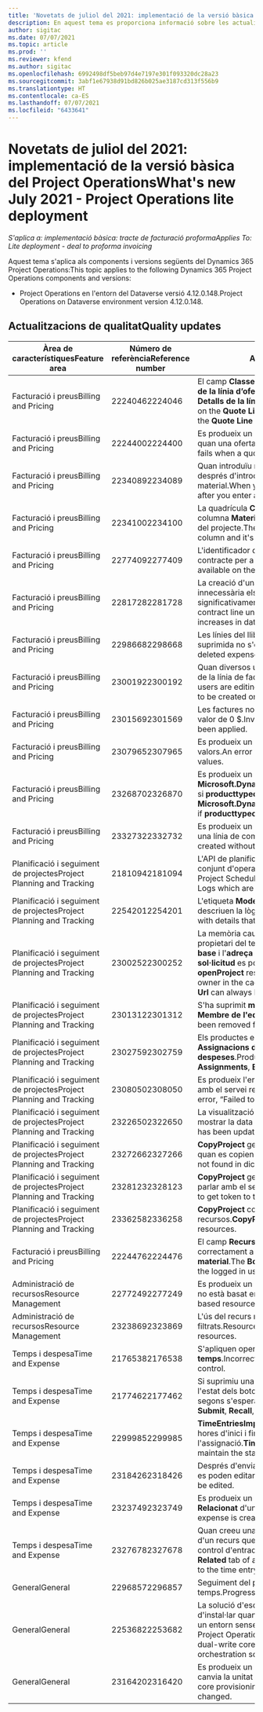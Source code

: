 ```yaml
---
title: 'Novetats de juliol del 2021: implementació de la versió bàsica del Project Operations'
description: En aquest tema es proporciona informació sobre les actualitzacions de qualitat disponibles a la versió de juliol de 2021 de la implementació bàsica del Project Operations.
author: sigitac
ms.date: 07/07/2021
ms.topic: article
ms.prod: ''
ms.reviewer: kfend
ms.author: sigitac
ms.openlocfilehash: 6992498df5beb97d4e7197e301f093320dc28a23
ms.sourcegitcommit: 3abf1e67938d91bd826b025ae3187cd313f556b9
ms.translationtype: HT
ms.contentlocale: ca-ES
ms.lasthandoff: 07/07/2021
ms.locfileid: "6433641"
---
```

# <a name="whats-new-july-2021---project-operations-lite-deployment"></a><span data-ttu-id="0eff4-103">Novetats de juliol del 2021: implementació de la versió bàsica del Project Operations</span><span class="sxs-lookup"><span data-stu-id="0eff4-103">What's new July 2021 - Project Operations lite deployment</span></span>

<span data-ttu-id="0eff4-104">_S'aplica a: implementació bàsica: tracte de facturació proforma_</span><span class="sxs-lookup"><span data-stu-id="0eff4-104">_Applies To: Lite deployment - deal to proforma invoicing_</span></span>

<span data-ttu-id="0eff4-105">Aquest tema s'aplica als components i versions següents del Dynamics 365 Project Operations:</span><span class="sxs-lookup"><span data-stu-id="0eff4-105">This topic applies to the following Dynamics 365 Project Operations components and versions:</span></span>

  - <span data-ttu-id="0eff4-106">Project Operations en l'entorn del Dataverse versió 4.12.0.148.</span><span class="sxs-lookup"><span data-stu-id="0eff4-106">Project Operations on Dataverse environment version 4.12.0.148.</span></span>

## <a name="quality-updates"></a><span data-ttu-id="0eff4-107">Actualitzacions de qualitat</span><span class="sxs-lookup"><span data-stu-id="0eff4-107">Quality updates</span></span>
| <span data-ttu-id="0eff4-108">**Àrea de característiques**</span><span class="sxs-lookup"><span data-stu-id="0eff4-108">**Feature area**</span></span>              | <span data-ttu-id="0eff4-109">**Número de referència**</span><span class="sxs-lookup"><span data-stu-id="0eff4-109">**Reference number**</span></span> | <span data-ttu-id="0eff4-110">**Actualització de qualitat**</span><span class="sxs-lookup"><span data-stu-id="0eff4-110">**Quality update**</span></span>                                                                                                                                                                                             |
|-------------------------------|----------------------|----------------------------------------------------------------------------------------------------------------------------------------------------------------------------------------------------------------|
| <span data-ttu-id="0eff4-111">Facturació i preus</span><span class="sxs-lookup"><span data-stu-id="0eff4-111">Billing and Pricing</span></span>           | <span data-ttu-id="0eff4-112">2224046</span><span class="sxs-lookup"><span data-stu-id="0eff4-112">2224046</span></span>              | <span data-ttu-id="0eff4-113">El camp **Classe de la transacció** es pot editar a la pestanya **Detalls de la línia d’oferta**, però està blocat si treballeu des de la pàgina **Detalls de la línia d’oferta**.</span><span class="sxs-lookup"><span data-stu-id="0eff4-113">The **Transaction Class** field is editable on the **Quote Line Details** tab, but is locked if you are working from the **Quote Line Details** page.</span></span>                                                                     |
| <span data-ttu-id="0eff4-114">Facturació i preus</span><span class="sxs-lookup"><span data-stu-id="0eff4-114">Billing and Pricing</span></span>           | <span data-ttu-id="0eff4-115">2224400</span><span class="sxs-lookup"><span data-stu-id="0eff4-115">2224400</span></span>              | <span data-ttu-id="0eff4-116">Es produeix un error en l'acció **Tanca l'oferta com a guanyada** quan una oferta no té fites de data.</span><span class="sxs-lookup"><span data-stu-id="0eff4-116">The **Close Quote As Won** action fails when a quote has no date milestones.</span></span>                                                                                                                                    |
| <span data-ttu-id="0eff4-117">Facturació i preus</span><span class="sxs-lookup"><span data-stu-id="0eff4-117">Billing and Pricing</span></span>           | <span data-ttu-id="0eff4-118">2234089</span><span class="sxs-lookup"><span data-stu-id="0eff4-118">2234089</span></span>              | <span data-ttu-id="0eff4-119">Quan introduïu manualment una descripció del producte, s'esborra després d'introduir la quantitat per a una estimació de material.</span><span class="sxs-lookup"><span data-stu-id="0eff4-119">When you manually enter a product description, it's cleared after you enter a quantity for a material estimate.</span></span>                                                                                                                         |
| <span data-ttu-id="0eff4-120">Facturació i preus</span><span class="sxs-lookup"><span data-stu-id="0eff4-120">Billing and Pricing</span></span>           | <span data-ttu-id="0eff4-121">2234100</span><span class="sxs-lookup"><span data-stu-id="0eff4-121">2234100</span></span>              | <span data-ttu-id="0eff4-122">La quadrícula **Configuració de facturació de la tasca** no inclou la columna **Material** i és un valor a la pestanya **Facturació de la tasca** del projecte.</span><span class="sxs-lookup"><span data-stu-id="0eff4-122">The **Task Billing Setup** grid doesn't include the **Material** column and it's value on the **Task Billing** tab of the project.</span></span>                                                                                                       |
| <span data-ttu-id="0eff4-123">Facturació i preus</span><span class="sxs-lookup"><span data-stu-id="0eff4-123">Billing and Pricing</span></span>           | <span data-ttu-id="0eff4-124">2277409</span><span class="sxs-lookup"><span data-stu-id="0eff4-124">2277409</span></span>              | <span data-ttu-id="0eff4-125">L'identificador del producte no està disponible al detall de la línia de contracte per a una línia de tipus de material.</span><span class="sxs-lookup"><span data-stu-id="0eff4-125">The product ID isn't available on the contract line detail for a material type line.</span></span>                                                                                                                                        |
| <span data-ttu-id="0eff4-126">Facturació i preus</span><span class="sxs-lookup"><span data-stu-id="0eff4-126">Billing and Pricing</span></span>           | <span data-ttu-id="0eff4-127">2281728</span><span class="sxs-lookup"><span data-stu-id="0eff4-127">2281728</span></span>              | <span data-ttu-id="0eff4-128">La creació d'una línia de contracte torna a avaluar de manera innecessària els valors reals, la qual cosa fa que augmenti significativament el volum de dades i afecti el rendiment.</span><span class="sxs-lookup"><span data-stu-id="0eff4-128">Creating a contract line unnecessarily reevaluates actuals causing significant increases in data volume, which impacts performance.</span></span>                                                                                |
| <span data-ttu-id="0eff4-129">Facturació i preus</span><span class="sxs-lookup"><span data-stu-id="0eff4-129">Billing and Pricing</span></span>           | <span data-ttu-id="0eff4-130">2298668</span><span class="sxs-lookup"><span data-stu-id="0eff4-130">2298668</span></span>              | <span data-ttu-id="0eff4-131">Les línies del llibre diari associades a una despesa recuperada i suprimida no s'eliminen.</span><span class="sxs-lookup"><span data-stu-id="0eff4-131">Journal lines associated to a recalled and deleted expense aren't removed.</span></span>                                                                                                                                     |
| <span data-ttu-id="0eff4-132">Facturació i preus</span><span class="sxs-lookup"><span data-stu-id="0eff4-132">Billing and Pricing</span></span>           | <span data-ttu-id="0eff4-133">2300192</span><span class="sxs-lookup"><span data-stu-id="0eff4-133">2300192</span></span>              | <span data-ttu-id="0eff4-134">Quan diversos usuaris editen una factura, és possible crear un detall de la línia de factura nou en una factura confirmada.</span><span class="sxs-lookup"><span data-stu-id="0eff4-134">When multiple users are editing an invoice, it's possible for a new invoice line detail to be created on a confirmed invoice.</span></span>                                                                                   |
| <span data-ttu-id="0eff4-135">Facturació i preus</span><span class="sxs-lookup"><span data-stu-id="0eff4-135">Billing and Pricing</span></span>           | <span data-ttu-id="0eff4-136">2301569</span><span class="sxs-lookup"><span data-stu-id="0eff4-136">2301569</span></span>              | <span data-ttu-id="0eff4-137">Les factures no es poden corregir si s'ha aplicat una retenció per valor de 0 \$.</span><span class="sxs-lookup"><span data-stu-id="0eff4-137">Invoices can't be corrected if a \$0 amount retainer has been applied.</span></span>                                                                                                                                        |
| <span data-ttu-id="0eff4-138">Facturació i preus</span><span class="sxs-lookup"><span data-stu-id="0eff4-138">Billing and Pricing</span></span>           | <span data-ttu-id="0eff4-139">2307965</span><span class="sxs-lookup"><span data-stu-id="0eff4-139">2307965</span></span>              | <span data-ttu-id="0eff4-140">Es produeix un error si es crea un preu de categoria on falten valors.</span><span class="sxs-lookup"><span data-stu-id="0eff4-140">An error occurs if a category price is created with missing values.</span></span>                                                                                                                           |
| <span data-ttu-id="0eff4-141">Facturació i preus</span><span class="sxs-lookup"><span data-stu-id="0eff4-141">Billing and Pricing</span></span>           | <span data-ttu-id="0eff4-142">2326870</span><span class="sxs-lookup"><span data-stu-id="0eff4-142">2326870</span></span>              | <span data-ttu-id="0eff4-143">Es produeix un error a **Microsoft.Dynamics.ProjectService.Plugins.PostInvoiceLineDelete** si **producttypecode** és nul.</span><span class="sxs-lookup"><span data-stu-id="0eff4-143">An error occurs in **Microsoft.Dynamics.ProjectService.Plugins.PostInvoiceLineDelete** if **producttypecode** is null.</span></span>                                                                            |
| <span data-ttu-id="0eff4-144">Facturació i preus</span><span class="sxs-lookup"><span data-stu-id="0eff4-144">Billing and Pricing</span></span>           | <span data-ttu-id="0eff4-145">2332732</span><span class="sxs-lookup"><span data-stu-id="0eff4-145">2332732</span></span>              | <span data-ttu-id="0eff4-146">Es produeix un error si es crea una fita de línia de contracte sense una línia de comanda.</span><span class="sxs-lookup"><span data-stu-id="0eff4-146">An error occurs if a contract line milestone is created without an order line.</span></span>                                                                                                                |
| <span data-ttu-id="0eff4-147">Planificació i seguiment de projectes</span><span class="sxs-lookup"><span data-stu-id="0eff4-147">Project Planning and Tracking</span></span> | <span data-ttu-id="0eff4-148">2181094</span><span class="sxs-lookup"><span data-stu-id="0eff4-148">2181094</span></span>              | <span data-ttu-id="0eff4-149">L'API de planificació de projectes admet ara registres de PSS i del conjunt d'operacions que s'emmagatzemen durant 90 dies.</span><span class="sxs-lookup"><span data-stu-id="0eff4-149">The Project Scheduling API now supports PSS Logs and Operation Set Logs which are stored for 90 days.</span></span>                                                                                                                  |
| <span data-ttu-id="0eff4-150">Planificació i seguiment de projectes</span><span class="sxs-lookup"><span data-stu-id="0eff4-150">Project Planning and Tracking</span></span> | <span data-ttu-id="0eff4-151">2254201</span><span class="sxs-lookup"><span data-stu-id="0eff4-151">2254201</span></span>              | <span data-ttu-id="0eff4-152">L'etiqueta **Mode de planificació** s'actualitza amb detalls que descriuen la lògica per defecte.</span><span class="sxs-lookup"><span data-stu-id="0eff4-152">The **Schedule Mode** label is updated with details that describe the defaulting logic.</span></span>                                                                                                                                      |
| <span data-ttu-id="0eff4-153">Planificació i seguiment de projectes</span><span class="sxs-lookup"><span data-stu-id="0eff4-153">Project Planning and Tracking</span></span> | <span data-ttu-id="0eff4-154">2300252</span><span class="sxs-lookup"><span data-stu-id="0eff4-154">2300252</span></span>              | <span data-ttu-id="0eff4-155">La memòria cau de resposta **openProject** s'actualitza i inclou el propietari del testimoni a la clau de la memòria cau, l'**adreça URL base** i l'**adreça URL del segment**, de manera que l'**adreça URL de la sol·licitud** es pot tornar a crear si canvia l'**adreça URL base**.</span><span class="sxs-lookup"><span data-stu-id="0eff4-155">The **openProject** response cache is updated and includes the token owner in the cache key, **base Url**, and **Segment Url** so that **Request Url** can always be re-created if the **base Url** changes.</span></span> |
| <span data-ttu-id="0eff4-156">Planificació i seguiment de projectes</span><span class="sxs-lookup"><span data-stu-id="0eff4-156">Project Planning and Tracking</span></span> | <span data-ttu-id="0eff4-157">2301312</span><span class="sxs-lookup"><span data-stu-id="0eff4-157">2301312</span></span>              | <span data-ttu-id="0eff4-158">S'ha suprimit **msdyn_membershipstatus** de la visualització **Membre de l'equip del projecte**.</span><span class="sxs-lookup"><span data-stu-id="0eff4-158">**msdyn_membershipstatus** has been removed from the **Project Team Member** view.</span></span>                                                                                                                                        |
| <span data-ttu-id="0eff4-159">Planificació i seguiment de projectes</span><span class="sxs-lookup"><span data-stu-id="0eff4-159">Project Planning and Tracking</span></span> | <span data-ttu-id="0eff4-160">2302759</span><span class="sxs-lookup"><span data-stu-id="0eff4-160">2302759</span></span>              | <span data-ttu-id="0eff4-161">Els productes es recuperen innecessàriament a les pestanyes **Assignacions de recursos**, **Estimacions** i **Estimacions de despeses**.</span><span class="sxs-lookup"><span data-stu-id="0eff4-161">Products are unnecessarily fetched on the **Resource Assignments**, **Estimates**, and **Expense Estimates** tabs.</span></span>                                                                                                        |
| <span data-ttu-id="0eff4-162">Planificació i seguiment de projectes</span><span class="sxs-lookup"><span data-stu-id="0eff4-162">Project Planning and Tracking</span></span> | <span data-ttu-id="0eff4-163">2308050</span><span class="sxs-lookup"><span data-stu-id="0eff4-163">2308050</span></span>              | <span data-ttu-id="0eff4-164">Es produeix l'error "No s'ha pogut obtenir el testimoni per parlar amb el servei remot" amb **CopyProject**.</span><span class="sxs-lookup"><span data-stu-id="0eff4-164">**CopyProject** fails with the error, “Failed to get token to talk to remote service”.</span></span>                                                                                                                           |
| <span data-ttu-id="0eff4-165">Planificació i seguiment de projectes</span><span class="sxs-lookup"><span data-stu-id="0eff4-165">Project Planning and Tracking</span></span> | <span data-ttu-id="0eff4-166">2322650</span><span class="sxs-lookup"><span data-stu-id="0eff4-166">2322650</span></span>              | <span data-ttu-id="0eff4-167">La visualització **Llista de tasques del projecte** s'ha actualitzat per mostrar la data de la tasca per defecte.</span><span class="sxs-lookup"><span data-stu-id="0eff4-167">The **Project Task List** view has been updated to display the date of the task by default.</span></span>                                                                                                            |
| <span data-ttu-id="0eff4-168">Planificació i seguiment de projectes</span><span class="sxs-lookup"><span data-stu-id="0eff4-168">Project Planning and Tracking</span></span> | <span data-ttu-id="0eff4-169">2327266</span><span class="sxs-lookup"><span data-stu-id="0eff4-169">2327266</span></span>              | <span data-ttu-id="0eff4-170">**CopyProject** genera l'error "No s'ha trobat la clau al diccionari" quan es copien estimacions.</span><span class="sxs-lookup"><span data-stu-id="0eff4-170">**CopyProject** generates the error, "Key not found in dictionary" when copying estimates.</span></span>                                                                                                      |
| <span data-ttu-id="0eff4-171">Planificació i seguiment de projectes</span><span class="sxs-lookup"><span data-stu-id="0eff4-171">Project Planning and Tracking</span></span> | <span data-ttu-id="0eff4-172">2328123</span><span class="sxs-lookup"><span data-stu-id="0eff4-172">2328123</span></span>              | <span data-ttu-id="0eff4-173">**CopyProject** genera l'error "No s'ha pogut obtenir el testimoni per parlar amb el servei remot".</span><span class="sxs-lookup"><span data-stu-id="0eff4-173">**CopyProject** generates the error, "Failed to get token to talk to remote service".</span></span>                                                                                                                          |
| <span data-ttu-id="0eff4-174">Planificació i seguiment de projectes</span><span class="sxs-lookup"><span data-stu-id="0eff4-174">Project Planning and Tracking</span></span> | <span data-ttu-id="0eff4-175">2336258</span><span class="sxs-lookup"><span data-stu-id="0eff4-175">2336258</span></span>              | <span data-ttu-id="0eff4-176">**CopyProject** copia incorrectament els noms de funció dels recursos.</span><span class="sxs-lookup"><span data-stu-id="0eff4-176">**CopyProject** incorrectly copies the position names of resources.</span></span>                                                                                                                                                 |
| <span data-ttu-id="0eff4-177">Facturació i preus</span><span class="sxs-lookup"><span data-stu-id="0eff4-177">Billing and Pricing</span></span>           | <span data-ttu-id="0eff4-178">2224476</span><span class="sxs-lookup"><span data-stu-id="0eff4-178">2224476</span></span>              | <span data-ttu-id="0eff4-179">El camp **Recurs que es pot reservar** no canvia per defecte correctament a l'usuari que ha iniciat la sessió a la pàgina **Ús del material**.</span><span class="sxs-lookup"><span data-stu-id="0eff4-179">The **Bookable Resource** field doesn't correctly default to the logged in user on the **Material Usage** page.</span></span>                                                                                                            |
| <span data-ttu-id="0eff4-180">Administració de recursos</span><span class="sxs-lookup"><span data-stu-id="0eff4-180">Resource Management</span></span>           | <span data-ttu-id="0eff4-181">2277249</span><span class="sxs-lookup"><span data-stu-id="0eff4-181">2277249</span></span>              | <span data-ttu-id="0eff4-182">Es produeix un error quan s'actualitza un requisit de recursos que no està basat en un projecte.</span><span class="sxs-lookup"><span data-stu-id="0eff4-182">An error occurs when a non-project-based resource requirement is updated.</span></span>                                                                                                            |
| <span data-ttu-id="0eff4-183">Administració de recursos</span><span class="sxs-lookup"><span data-stu-id="0eff4-183">Resource Management</span></span>           | <span data-ttu-id="0eff4-184">2323869</span><span class="sxs-lookup"><span data-stu-id="0eff4-184">2323869</span></span>              | <span data-ttu-id="0eff4-185">L'ús del recurs no reconeix correctament els recursos filtrats.</span><span class="sxs-lookup"><span data-stu-id="0eff4-185">Resource utilization doesn't correctly recognize filtered resources.</span></span>                                                                                                                                             |
| <span data-ttu-id="0eff4-186">Temps i despesa</span><span class="sxs-lookup"><span data-stu-id="0eff4-186">Time and Expense</span></span>              | <span data-ttu-id="0eff4-187">2176538</span><span class="sxs-lookup"><span data-stu-id="0eff4-187">2176538</span></span>              | <span data-ttu-id="0eff4-188">S'apliquen operadors de filtre incorrectes al control **Entrada de temps**.</span><span class="sxs-lookup"><span data-stu-id="0eff4-188">Incorrect filter operators are applied to the **Time Entry** control.</span></span>                                                                                                                                                   |
| <span data-ttu-id="0eff4-189">Temps i despesa</span><span class="sxs-lookup"><span data-stu-id="0eff4-189">Time and Expense</span></span>              | <span data-ttu-id="0eff4-190">2177462</span><span class="sxs-lookup"><span data-stu-id="0eff4-190">2177462</span></span>              | <span data-ttu-id="0eff4-191">Si suprimiu una entrada de temps a la quadrícula, no s'actualitza l'estat dels botons **Envia**, **Recupera**, **Suprimeix** i **Edita l'entrada** segons s'espera.</span><span class="sxs-lookup"><span data-stu-id="0eff4-191">Deleting a time entry in the grid doesn't update the **Submit**, **Recall**, **Delete**, and **Edit Entry** button status as expected.</span></span>                                                                                        |
| <span data-ttu-id="0eff4-192">Temps i despesa</span><span class="sxs-lookup"><span data-stu-id="0eff4-192">Time and Expense</span></span>              | <span data-ttu-id="0eff4-193">2299985</span><span class="sxs-lookup"><span data-stu-id="0eff4-193">2299985</span></span>              | <span data-ttu-id="0eff4-194">**TimeEntriesImportFromResourceAssignment** no conserva les hores d'inici i finalització els contorns de l'assignació.</span><span class="sxs-lookup"><span data-stu-id="0eff4-194">**TimeEntriesImportFromResourceAssignment** doesn't maintain the start/end time from the assignment contours.</span></span>                                                                                                  |
| <span data-ttu-id="0eff4-195">Temps i despesa</span><span class="sxs-lookup"><span data-stu-id="0eff4-195">Time and Expense</span></span>              | <span data-ttu-id="0eff4-196">2318426</span><span class="sxs-lookup"><span data-stu-id="0eff4-196">2318426</span></span>              | <span data-ttu-id="0eff4-197">Després d'enviar una entrada d'hora, els camps bloquejats encara es poden editar.</span><span class="sxs-lookup"><span data-stu-id="0eff4-197">After a time entry is submitted, locked fields can still be edited.</span></span>                                                                                                                                   |
| <span data-ttu-id="0eff4-198">Temps i despesa</span><span class="sxs-lookup"><span data-stu-id="0eff4-198">Time and Expense</span></span>              | <span data-ttu-id="0eff4-199">2323749</span><span class="sxs-lookup"><span data-stu-id="0eff4-199">2323749</span></span>              | <span data-ttu-id="0eff4-200">Es produeix un error quan es crea una despesa des de la pestanya **Relacionat** d'un recurs que es pot reservar.</span><span class="sxs-lookup"><span data-stu-id="0eff4-200">An error occurs when an expense is created from the **Related** tab of a bookable resource.</span></span>                                                                                                      |
| <span data-ttu-id="0eff4-201">Temps i despesa</span><span class="sxs-lookup"><span data-stu-id="0eff4-201">Time and Expense</span></span>              | <span data-ttu-id="0eff4-202">2327678</span><span class="sxs-lookup"><span data-stu-id="0eff4-202">2327678</span></span>              | <span data-ttu-id="0eff4-203">Quan creeu una entrada de temps des de la pestanya **Relacionat** d'un recurs que es pot reservar, el recurs principal no es passa al control d'entrada de temps.</span><span class="sxs-lookup"><span data-stu-id="0eff4-203">When you create a time entry from the **Related** tab of a bookable resource, the parent resource isn't passed to the time entry control.</span></span>                                                                            |
| <span data-ttu-id="0eff4-204">General</span><span class="sxs-lookup"><span data-stu-id="0eff4-204">General</span></span>                       | <span data-ttu-id="0eff4-205">2296857</span><span class="sxs-lookup"><span data-stu-id="0eff4-205">2296857</span></span>              | <span data-ttu-id="0eff4-206">Seguiment del progrés de les feines que s'executen durant molt de temps.</span><span class="sxs-lookup"><span data-stu-id="0eff4-206">Progress tracking for long running jobs.</span></span>                                                                                                                                                                        |
| <span data-ttu-id="0eff4-207">General</span><span class="sxs-lookup"><span data-stu-id="0eff4-207">General</span></span>                       | <span data-ttu-id="0eff4-208">2253682</span><span class="sxs-lookup"><span data-stu-id="0eff4-208">2253682</span></span>              | <span data-ttu-id="0eff4-209">La solució d'escriptura doble del Project Operations no s'ha d'instal·lar quan s'instal·la la versió bàsica de l'escriptura doble en un entorn sense la solució d'orquestració d'escriptura doble.</span><span class="sxs-lookup"><span data-stu-id="0eff4-209">The Project Operations dual-write solution shouldn't be installed when dual-write core is installed in an environment without the dual-write orchestration solution.</span></span>                                                |
| <span data-ttu-id="0eff4-210">General</span><span class="sxs-lookup"><span data-stu-id="0eff4-210">General</span></span>                       | <span data-ttu-id="0eff4-211">2316420</span><span class="sxs-lookup"><span data-stu-id="0eff4-211">2316420</span></span>              | <span data-ttu-id="0eff4-212">Es produeix un error en proveir la versió bàsica del Project Service si canvia la unitat de negoci de l'usuari de l'aplicació.</span><span class="sxs-lookup"><span data-stu-id="0eff4-212">Project service core provisioning fails if the application user’s business unit is changed.</span></span>                                                                                                                     |
